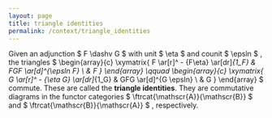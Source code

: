 ```yaml
---
layout: page
title: triangle identities
permalink: /context/triangle_identities
---
```

Given an adjunction $ F \dashv G $ with unit $ \eta $ and counit $ \epsln $ , the triangles $ \begin{array}{c} \xymatrix{ F \ar[r]^ - {F\eta} \ar[dr]_{1_F} & FGF \ar[d]^{\epsln F} \ & F } \end{array} \qquad \begin{array}{c} \xymatrix{ G \ar[r]^ - {\eta G} \ar[dr]_{1_G} & GFG \ar[d]^{G \epsln} \ & G } \end{array} $ commute. These are called the **triangle identities**. They are commutative diagrams in the functor categories $ \ftrcat{\mathscr{A}}{\mathscr{B}} $ and $ \ftrcat{\mathscr{B}}{\mathscr{A}} $ , respectively.
